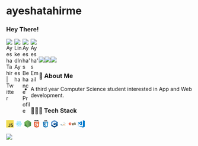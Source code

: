 # ayeshatahirme


### Hey There!

<a href="https://twitter.com/AyeshaTahirMe">
  <img align="left" alt="Ayesha Tahir | Twitter" width="22px" src="https://cdn.jsdelivr.net/npm/simple-icons@v3/icons/twitter.svg" />
</a>
<a href="https://www.linkedin.com/in/ayeshatahirme">
  <img align="left" alt="LinkedIn Ayesha" width="22px" src="https://cdn.jsdelivr.net/npm/simple-icons@v3/icons/linkedin.svg" />
</a>
<a href="https://www.behance.net/ayeshatahirme">
  <img align="left" alt="Ayesha's Behance Profile" width="22px" src="https://cdn.jsdelivr.net/npm/simple-icons@v3/icons/behance.svg" />
</a>
<a href="mailto:ayeshatahirme@gmail.com">
  <img align="left" alt="Ayesha's Email" width="22px" src="https://cdn.jsdelivr.net/npm/simple-icons@v3/icons/gmail.svg" />
</a>

<br>
<p align="left">
  <br><img src="https://badges.pufler.dev/visits/ayeshatahirme/ayeshatahirme/"><img src="https://badges.pufler.dev/repos/ayeshatahirme"><img src="https://badges.pufler.dev/years/ayeshatahirme"></p>


### :wave: About Me 

- A third year Computer Science student interested in App and Web development.

### 👩🏻‍💻 Tech Stack

<code><img height="20" src="https://raw.githubusercontent.com/github/explore/80688e429a7d4ef2fca1e82350fe8e3517d3494d/topics/javascript/javascript.png"></code>
<code><img height="20" src="https://raw.githubusercontent.com/github/explore/80688e429a7d4ef2fca1e82350fe8e3517d3494d/topics/react/react.png"></code>
<code><img height="20" src="https://raw.githubusercontent.com/github/explore/80688e429a7d4ef2fca1e82350fe8e3517d3494d/topics/nodejs/nodejs.png"></code>
<code><img height="20" src="https://raw.githubusercontent.com/github/explore/80688e429a7d4ef2fca1e82350fe8e3517d3494d/topics/html/html.png"></code>
<code><img height="20" src="https://raw.githubusercontent.com/github/explore/80688e429a7d4ef2fca1e82350fe8e3517d3494d/topics/css/css.png"></code>
<code><img height="20" src="https://raw.githubusercontent.com/github/explore/80688e429a7d4ef2fca1e82350fe8e3517d3494d/topics/cpp/cpp.png"></code>
<code><img height="20" src="https://raw.githubusercontent.com/github/explore/80688e429a7d4ef2fca1e82350fe8e3517d3494d/topics/mysql/mysql.png"></code>
<code><img height="20" src="https://raw.githubusercontent.com/github/explore/80688e429a7d4ef2fca1e82350fe8e3517d3494d/topics/git/git.png"></code>
<code><img height="20" src="https://raw.githubusercontent.com/github/explore/80688e429a7d4ef2fca1e82350fe8e3517d3494d/topics/visual-studio-code/visual-studio-code.png" /></code>

<p align="left">
  <img src="https://github-readme-stats.vercel.app/api/?username=ayeshatahirme&theme=shades-of-purple&show_icons=true&count_private=true">
</p>

